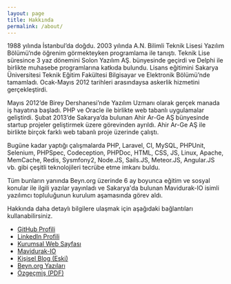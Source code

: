 ```yaml
---
layout: page
title: Hakkında
permalink: /about/
---
```


1988 yılında İstanbul’da doğdu. 2003 yılında A.N. Bilimli Teknik Lisesi Yazılım Bölümü‘nde öğrenim görmekteyken programlama ile tanıştı. Teknik Lise süresince 3 yaz dönemini Solon Yazılım AŞ. bünyesinde geçirdi ve Delphi ile birlikte muhasebe programlarına katkıda bulundu. Lisans eğitimini Sakarya Üniversitesi Teknik Eğitim Fakültesi Bilgisayar ve Elektronik Bölümü’nde tamamladı. Ocak-Mayıs 2012 tarihleri arasındaysa askerlik hizmetini gerçekleştirdi.

Mayıs 2012’de Birey Dershanesi’nde Yazılım Uzmanı olarak gerçek manada iş hayatına başladı. PHP ve Oracle ile birlikte web tabanlı uygulamalar geliştirdi. Şubat 2013’de Sakarya’da bulunan Ahir Ar-Ge AŞ bünyesinde startup projeler geliştirmek üzere görevinden ayrıldı. Ahir Ar-Ge AŞ ile birlikte birçok farklı web tabanlı proje üzerinde çalıştı. 

Bugüne kadar yaptığı çalışmalarda PHP, Laravel, CI, MySQL, PHPUnit, Selenium, PHPSpec, Codeception, PHPDoc, HTML, CSS, JS, Linux, Apache, MemCache, Redis, Sysmfony2, Node.JS, Sails.JS, Meteor.JS, Angular.JS vb. gibi çeşitli teknolojileri tecrübe etme imkanı buldu.

Tüm bunların yanında Beyn.org üzerinde 6 ay boyunca eğitim ve sosyal konular ile ilgili yazılar yayınladı ve Sakarya'da bulunan Mavidurak-IO isimli yazılımcı topluluğunun kurulum aşamasında görev aldı. 

Hakkında daha detaylı bilgilere ulaşmak için aşağıdaki bağlantıları kullanabilirsiniz. 

* [GitHub Profili](http://github.com/ozziest)
* [LinkedIn Profili](http://tr.linkedin.com/in/ozguradem)
* [Kurumsal Web Sayfası](http://ahir.com.tr)
* [Mavidurak-IO](http://mavidurak.github.io)
* [Kişisel Blog (Eski)](http://ozguradem.net)
* [Beyn.org Yazıları](http://beyn.org/yazar/ozguradem)
* [Özgeçmiş (PDF)](/ozgur-adem-isikli.pdf)